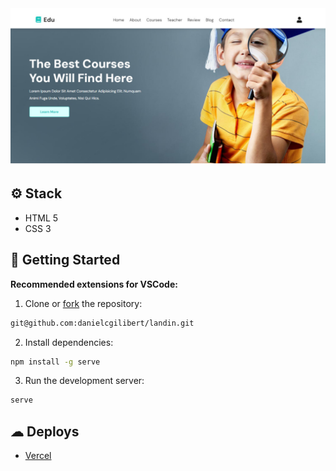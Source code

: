 
<div align="center">

<img src="images/edu-project.png" alt="Screenshot" />

</div>

## ⚙️ Stack

- HTML 5
- CSS 3

## 🚀 Getting Started

**Recommended extensions for VSCode:**

1. Clone or [fork](https://github.com/danielcgilibert/OpenLink/fork) the repository:

```bash
git@github.com:danielcgilibert/landin.git
```

2. Install dependencies:

```bash
npm install -g serve
```

3. Run the development server:

```bash
serve
```

## ☁ Deploys

- [Vercel](https://vercel.com/)
